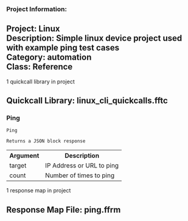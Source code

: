 ### Project Information:
Project: Linux  
Description: Simple linux device project used with example ping test cases  
Category: automation  
Class: Reference
 ----
1 quickcall library in project
## Quickcall Library: linux_cli_quickcalls.fftc
### Ping
```
Ping 

Returns a JSON block response

```

<table><tr><th>Argument</th><th>Description</th></tr>
<tr><td>target</td><td>IP Address or URL to ping</tr></td>
<tr><td>count</td><td>Number of times to ping</tr></td></table>

1 response map in project
## Response Map File: ping.ffrm